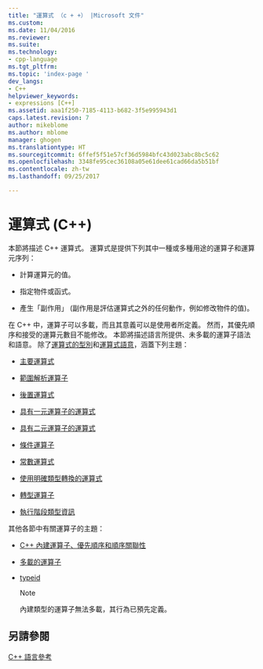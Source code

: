 ```yaml
---
title: "運算式 （c + +） |Microsoft 文件"
ms.custom: 
ms.date: 11/04/2016
ms.reviewer: 
ms.suite: 
ms.technology:
- cpp-language
ms.tgt_pltfrm: 
ms.topic: 'index-page '
dev_langs:
- C++
helpviewer_keywords:
- expressions [C++]
ms.assetid: aaa1f250-7185-4113-b682-3f5e995943d1
caps.latest.revision: 7
author: mikeblome
ms.author: mblome
manager: ghogen
ms.translationtype: HT
ms.sourcegitcommit: 6ffef5f51e57cf36d5984bfc43d023abc8bc5c62
ms.openlocfilehash: 3348fe95cec36108a05e61dee61cad66da5b51bf
ms.contentlocale: zh-tw
ms.lasthandoff: 09/25/2017

---
```

# <a name="expressions-c"></a>運算式 (C++)
本節將描述 C++ 運算式。 運算式是提供下列其中一種或多種用途的運算子和運算元序列：  
  
-   計算運算元的值。  
  
-   指定物件或函式。  
  
-   產生「副作用」 (副作用是評估運算式之外的任何動作，例如修改物件的值)。  
  
 在 C++ 中，運算子可以多載，而且其意義可以是使用者所定義。 然而，其優先順序和接受的運算元數目不能修改。 本節將描述語言所提供、未多載的運算子語法和語意。 除了[運算式的型別](../cpp/types-of-expressions.md)和[運算式語意](../cpp/semantics-of-expressions.md)，涵蓋下列主題：  
  
-   [主要運算式](../cpp/primary-expressions.md)  
  
-   [範圍解析運算子](../cpp/scope-resolution-operator.md)  
  
-   [後置運算式](../cpp/postfix-expressions.md)  
  
-   [具有一元運算子的運算式](../cpp/expressions-with-unary-operators.md)  
  
-   [具有二元運算子的運算式](../cpp/expressions-with-binary-operators.md)  
  
-   [條件運算子](../cpp/conditional-operator-q.md)  
  
-   [常數運算式](../cpp/cpp-constant-expressions.md)  
  
-   [使用明確類型轉換的運算式](http://msdn.microsoft.com/en-us/060ad6b4-9592-4f3e-8509-a20ac84a85ae)  
  
-   [轉型運算子](../cpp/casting-operators.md)  
  
-   [執行階段類型資訊](../cpp/run-time-type-information.md)  
  
 其他各節中有關運算子的主題：  
  
-   [C++ 內建運算子、優先順序和順序關聯性](../cpp/cpp-built-in-operators-precedence-and-associativity.md)  
  
-   [多載的運算子](../cpp/operator-overloading.md)  
  
-   [typeid](../windows/typeid-cpp-component-extensions.md)  
  
    > [!NOTE]
    >  內建類型的運算子無法多載，其行為已預先定義。  
  
## <a name="see-also"></a>另請參閱  
 [C++ 語言參考](../cpp/cpp-language-reference.md)
